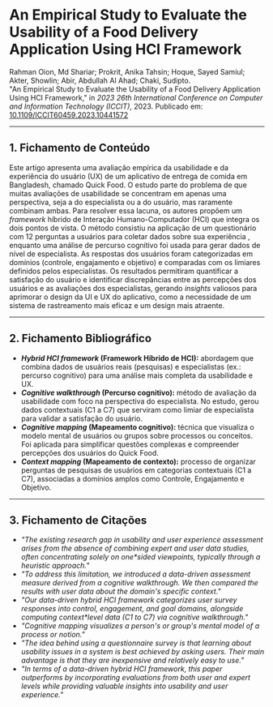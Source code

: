 # An Empirical Study to Evaluate the Usability of a Food Delivery Application Using HCI Framework

Rahman Oion, Md Shariar; Prokrit, Anika Tahsin; Hoque, Sayed Samiul; Akter, Showlin; Abir, Abdullah Al Ahad; Chaki, Sudipto.  
"An Empirical Study to Evaluate the Usability of a Food Delivery Application Using HCI Framework," in *2023 26th International Conference on Computer and Information Technology (ICCIT)*, 2023. Publicado em: [10.1109/ICCIT60459.2023.10441572](https://doi.org/10.1109/ICCIT60459.2023.10441572)

---

## 1. Fichamento de Conteúdo


Este artigo apresenta uma avaliação empírica da usabilidade e da experiência do usuário (UX) de um aplicativo de entrega de comida em Bangladesh, chamado Quick Food. O estudo parte do problema de que muitas avaliações de usabilidade se concentram em apenas uma perspectiva, seja a do especialista ou a do usuário, mas raramente combinam ambas. Para resolver essa lacuna, os autores propõem um _framework_ híbrido de Interação Humano-Computador (HCI) que integra os dois pontos de vista. O método consistiu na aplicação de um questionário com 12 perguntas a usuários para coletar dados sobre sua experiência , enquanto uma análise de percurso cognitivo foi usada para gerar dados de nível de especialista. As respostas dos usuários foram categorizadas em domínios (controle, engajamento e objetivo) e comparadas com os limiares definidos pelos especialistas. Os resultados permitiram quantificar a satisfação do usuário e identificar discrepâncias entre as percepções dos usuários e as avaliações dos especialistas, gerando _insights_ valiosos para aprimorar o design da UI e UX do aplicativo, como a necessidade de um sistema de rastreamento mais eficaz e um design mais atraente.

---


## 2. Fichamento Bibliográfico


- **_Hybrid HCI framework_ (Framework Híbrido de HCI):** abordagem que combina dados de usuários reais (pesquisas) e especialistas (ex.: percurso cognitivo) para uma análise mais completa da usabilidade e UX.  
- **_Cognitive walkthrough_ (Percurso cognitivo):** método de avaliação da usabilidade com foco na perspectiva do especialista. No estudo, gerou dados contextuais (C1 a C7) que serviram como limiar de especialista para validar a satisfação do usuário.  
- **_Cognitive mapping_ (Mapeamento cognitivo):** técnica que visualiza o modelo mental de usuários ou grupos sobre processos ou conceitos. Foi aplicada para simplificar questões complexas e compreender percepções dos usuários do Quick Food.  
- **_Context mapping_ (Mapeamento de contexto):** processo de organizar perguntas de pesquisas de usuários em categorias contextuais (C1 a C7), associadas a domínios amplos como Controle, Engajamento e Objetivo.  

---

## 3. Fichamento de Citações

* _"The existing research gap in usability and user experience assessment arises from the absence of combining expert and user data studies, often concentrating solely on one*sided viewpoints, typically through a heuristic approach."_  
* _"To address this limitation, we introduced a data-driven assessment measure derived from a cognitive walkthrough. We then compared the results with user data about the domain's specific context."_  
* _"Our data-driven hybrid HCI framework categorizes user survey responses into control, engagement, and goal domains, alongside computing context*level data (C1 to C7) via cognitive walkthrough."_  
* _"Cognitive mapping visualizes a person's or group's mental model of a process or notion."_  
* _"The idea behind using a questionnaire survey is that learning about usability issues in a system is best achieved by asking users. Their main advantage is that they are inexpensive and relatively easy to use."_  
* _"In terms of a data-driven hybrid HCI framework, this paper outperforms by incorporating evaluations from both user and expert levels while providing valuable insights into usability and user experience."_  
